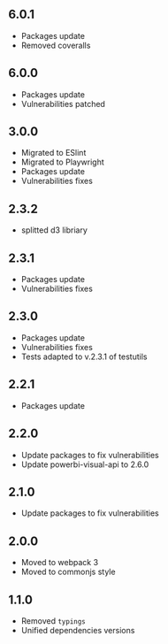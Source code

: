 ## 6.0.1
* Packages update
* Removed coveralls

## 6.0.0
* Packages update
* Vulnerabilities patched

## 3.0.0
* Migrated to ESlint
* Migrated to Playwright
* Packages update
* Vulnerabilities fixes

## 2.3.2
* splitted d3 libriary

## 2.3.1
* Packages update
* Vulnerabilities fixes

## 2.3.0
* Packages update
* Vulnerabilities fixes
* Tests adapted to v.2.3.1 of testutils

## 2.2.1
* Packages update

## 2.2.0
* Update packages to fix vulnerabilities
* Update powerbi-visual-api to 2.6.0

## 2.1.0
* Update packages to fix vulnerabilities

## 2.0.0
* Moved to webpack 3
* Moved to commonjs style

## 1.1.0
* Removed `typings`
* Unified dependencies versions
